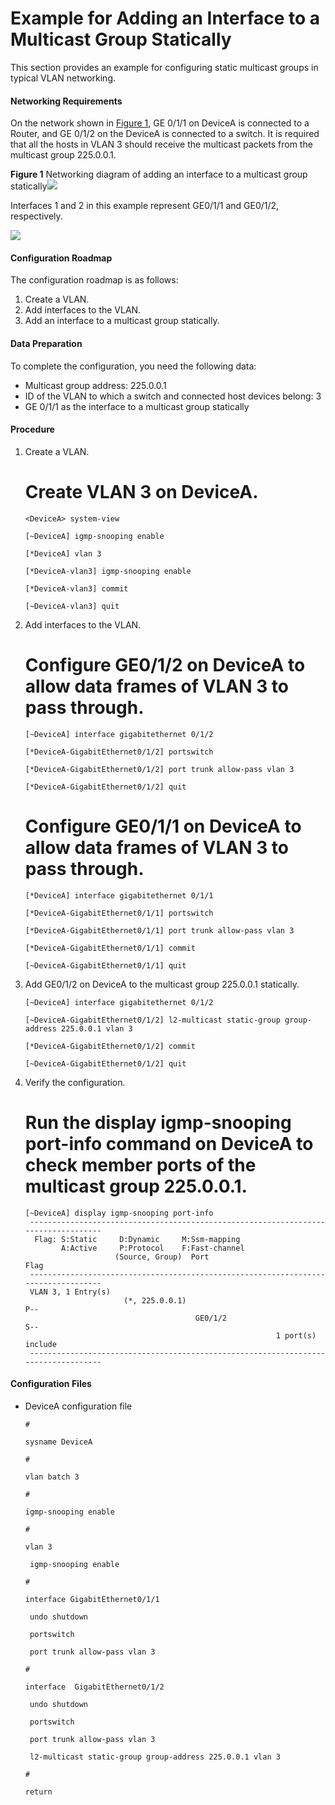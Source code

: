 Example for Adding an Interface to a Multicast Group Statically
===============================================================

This section provides an example for configuring static multicast groups in typical VLAN networking.

#### Networking Requirements

On the network shown in [Figure 1](#EN-US_TASK_0172367972__fig_dc_vrp_l2mc_cfg_003601), GE 0/1/1 on DeviceA is connected to a Router, and GE 0/1/2 on the DeviceA is connected to a switch. It is required that all the hosts in VLAN 3 should receive the multicast packets from the multicast group 225.0.0.1.

**Figure 1** Networking diagram of adding an interface to a multicast group statically![](../../../../public_sys-resources/note_3.0-en-us.png) 

Interfaces 1 and 2 in this example represent GE0/1/1 and GE0/1/2, respectively.


  
![](images/fig_dc_vrp_l2mc_cfg_003601.png)  


#### Configuration Roadmap

The configuration roadmap is as follows:

1. Create a VLAN.
2. Add interfaces to the VLAN.
3. Add an interface to a multicast group statically.

#### Data Preparation

To complete the configuration, you need the following data:

* Multicast group address: 225.0.0.1
* ID of the VLAN to which a switch and connected host devices belong: 3
* GE 0/1/1 as the interface to a multicast group statically

#### Procedure

1. Create a VLAN.
   
   
   
   # Create VLAN 3 on DeviceA.
   
   ```
   <DeviceA> system-view
   ```
   ```
   [~DeviceA] igmp-snooping enable
   ```
   ```
   [*DeviceA] vlan 3
   ```
   ```
   [*DeviceA-vlan3] igmp-snooping enable
   ```
   ```
   [*DeviceA-vlan3] commit
   ```
   ```
   [~DeviceA-vlan3] quit
   ```
2. Add interfaces to the VLAN.
   
   
   
   # Configure GE0/1/2 on DeviceA to allow data frames of VLAN 3 to pass through.
   
   ```
   [~DeviceA] interface gigabitethernet 0/1/2
   ```
   ```
   [*DeviceA-GigabitEthernet0/1/2] portswitch
   ```
   ```
   [*DeviceA-GigabitEthernet0/1/2] port trunk allow-pass vlan 3
   ```
   ```
   [*DeviceA-GigabitEthernet0/1/2] quit
   ```
   
   # Configure GE0/1/1 on DeviceA to allow data frames of VLAN 3 to pass through.
   
   ```
   [*DeviceA] interface gigabitethernet 0/1/1
   ```
   ```
   [*DeviceA-GigabitEthernet0/1/1] portswitch
   ```
   ```
   [*DeviceA-GigabitEthernet0/1/1] port trunk allow-pass vlan 3
   ```
   ```
   [*DeviceA-GigabitEthernet0/1/1] commit
   ```
   ```
   [~DeviceA-GigabitEthernet0/1/1] quit
   ```
3. Add GE0/1/2 on DeviceA to the multicast group 225.0.0.1 statically.
   
   
   ```
   [~DeviceA] interface gigabitethernet 0/1/2
   ```
   ```
   [~DeviceA-GigabitEthernet0/1/2] l2-multicast static-group group-address 225.0.0.1 vlan 3
   ```
   ```
   [*DeviceA-GigabitEthernet0/1/2] commit
   ```
   ```
   [~DeviceA-GigabitEthernet0/1/2] quit
   ```
4. Verify the configuration.
   
   
   
   # Run the **display igmp-snooping port-info** command on DeviceA to check member ports of the multicast group 225.0.0.1.
   
   ```
   [~DeviceA] display igmp-snooping port-info
    -----------------------------------------------------------------------------------
     Flag: S:Static     D:Dynamic     M:Ssm-mapping
           A:Active     P:Protocol    F:Fast-channel                                
                       (Source, Group)  Port                                      Flag
    -----------------------------------------------------------------------------------
    VLAN 3, 1 Entry(s)
                         (*, 225.0.0.1)                                            P--
                                         GE0/1/2                                   S--
                                                           1 port(s) include
    -----------------------------------------------------------------------------------
   ```

#### Configuration Files

* DeviceA configuration file
  
  ```
  #
  ```
  ```
  sysname DeviceA
  ```
  ```
  #
  ```
  ```
  vlan batch 3
  ```
  ```
  #
  ```
  ```
  igmp-snooping enable
  ```
  ```
  #
  ```
  ```
  vlan 3
  ```
  ```
   igmp-snooping enable
  ```
  ```
  #
  ```
  ```
  interface GigabitEthernet0/1/1
  ```
  ```
   undo shutdown
  ```
  ```
   portswitch
  ```
  ```
   port trunk allow-pass vlan 3
  ```
  ```
  #
  ```
  ```
  interface  GigabitEthernet0/1/2
  ```
  ```
   undo shutdown
  ```
  ```
   portswitch
  ```
  ```
   port trunk allow-pass vlan 3
  ```
  ```
   l2-multicast static-group group-address 225.0.0.1 vlan 3
  ```
  ```
  #
  ```
  ```
  return
  ```